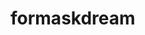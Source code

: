 # formaskdream
<!DOCTYPE html>
<html>
<head>
    <meta charset="utf-8">
    <title>여러개 마커 표시하기</title>
    
</head>
<body>
<div id="map" style="width:100%;height:350px;"></div>

<script type="text/javascript" src="//dapi.kakao.com/v2/maps/sdk.js?appkey=	5a7e9c11316bf412a376a65f0bcbec43"></script>
<script>
var mapContainer = document.getElementById('map'), // 지도를 표시할 div  
    mapOption = { 
        center: new kakao.maps.LatLng(33.450701, 126.570667), // 지도의 중심좌표
        level: 3 // 지도의 확대 레벨
    };

var map = new kakao.maps.Map(mapContainer, mapOption); // 지도를 생성합니다
 
// 마커를 표시할 위치와 title 객체 배열입니다 
var positions = [
    {
        title: '카카오', 
        latlng: new kakao.maps.LatLng(33.450705, 126.570677)
    },
    {
        title: '생태연못', 
        latlng: new kakao.maps.LatLng(33.450936, 126.569477)
    },
    {
        title: '텃밭', 
        latlng: new kakao.maps.LatLng(33.450879, 126.569940)
    },
    {
        title: '근린공원',
        latlng: new kakao.maps.LatLng(33.451393, 126.570738)
    }
];

// 마커 이미지의 이미지 주소입니다
var imageSrc = "https://t1.daumcdn.net/localimg/localimages/07/mapapidoc/markerStar.png"; 
    
for (var i = 0; i < positions.length; i ++) {
    
    // 마커 이미지의 이미지 크기 입니다
    var imageSize = new kakao.maps.Size(24, 35); 
    
    // 마커 이미지를 생성합니다    
    var markerImage = new kakao.maps.MarkerImage(imageSrc, imageSize); 
    
    // 마커를 생성합니다
    var marker = new kakao.maps.Marker({
        map: map, // 마커를 표시할 지도
        position: positions[i].latlng, // 마커를 표시할 위치
        title : positions[i].title, // 마커의 타이틀, 마커에 마우스를 올리면 타이틀이 표시됩니다
        image : markerImage // 마커 이미지 
    });
}
</script>
</body>
</html>
